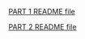 [PART 1 README file](https://github.com/deepanshudashora/ERAV1/blob/master/session6/part1/README.md)

[PART 2 README file](https://github.com/deepanshudashora/ERAV1/blob/master/session6/part1/README.md)
